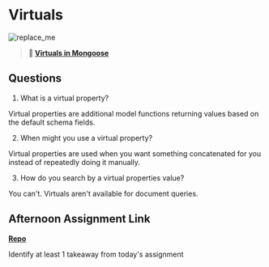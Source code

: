 # Virtuals

![replace_me](https://codeworks.blob.core.windows.net/public/assets/img/illustrations/placeholder.svg)

> **📖 [Virtuals in Mongoose](https://codeworksacademy.com/fs-student-guide/resources/wk5/04-Virtuals)**

## Questions

1. What is a virtual property?

Virtual properties are additional model functions returning values based on the default schema fields.

2. When might you use a virtual property? 

Virtual properties are used when you want something concatenated for you instead of repeatedly doing it manually.

3. How do you search by a virtual properties value?

You can't. Virtuals aren't available for document queries.

## Afternoon Assignment Link

**[Repo](https://github.com/fullmer24/summer22-fedEx)**

Identify at least 1 takeaway from today's assignment
